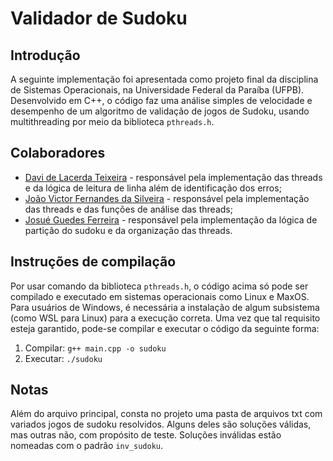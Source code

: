 # Validador de Sudoku

## Introdução
A seguinte implementação foi apresentada como projeto final da disciplina de Sistemas Operacionais, na Universidade Federal da Paraíba (UFPB). Desenvolvido em C++, o código faz uma análise simples de velocidade e desempenho de um algoritmo de validação de jogos de Sudoku, usando multithreading por meio da biblioteca ```pthreads.h```.

## Colaboradores
* [Davi de Lacerda Teixeira](https://github.com/DavideLacerdaT) - responsável pela implementação das threads e da lógica de leitura de linha além de identificação dos erros;
* [João Victor Fernandes da Silveira](https://github.com/oiotave) - responsável pela implementação das threads e das funções de análise das threads;
* [Josué Guedes Ferreira](https://github.com/JosueGuedes) - responsável pela implementação da lógica de partição do sudoku e da organização das threads.

## Instruções de compilação
Por usar comando da biblioteca ```pthreads.h```, o código acima só pode ser compilado e executado em sistemas operacionais como Linux e MaxOS. Para usuários de Windows, é necessária a instalação de algum subsistema (como WSL para Linux) para a execução correta. Uma vez que tal requisito esteja garantido, pode-se compilar e executar o código da seguinte forma:
1. Compilar: ```g++ main.cpp -o sudoku```
2. Executar: ```./sudoku```

## Notas
Além do arquivo principal, consta no projeto uma pasta de arquivos txt com variados jogos de sudoku resolvidos. Alguns deles são soluções válidas, mas outras não, com propósito de teste. Soluções inválidas estão nomeadas com o padrão ```inv_sudoku```.

